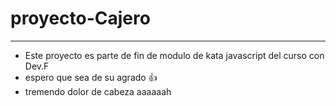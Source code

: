 # proyecto-Cajero
-------------------
* Este proyecto es parte de fin de modulo de kata javascript del curso con Dev.F
* espero que sea de su agrado 👍
* tremendo dolor de cabeza aaaaaah